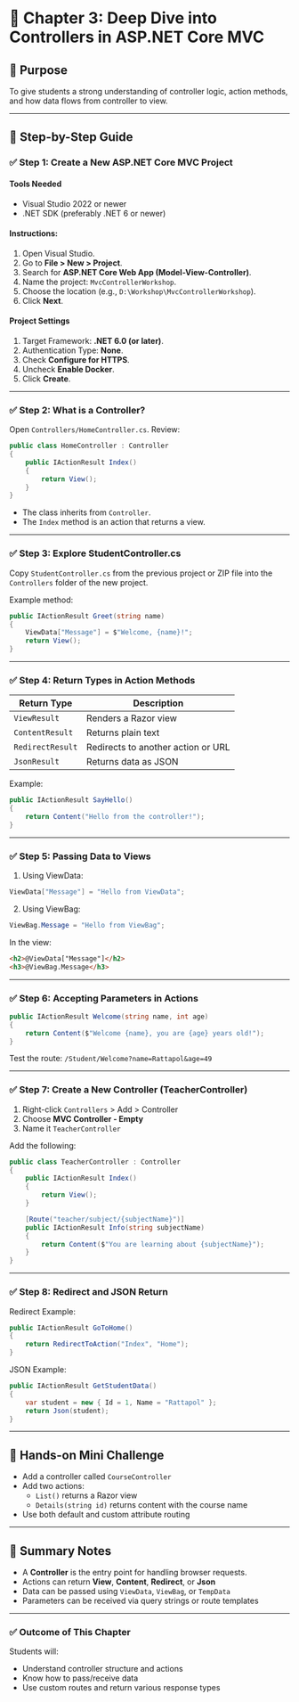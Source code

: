 
# 📘 Chapter 3: Deep Dive into Controllers in ASP.NET Core MVC

## 🎯 Purpose
To give students a strong understanding of controller logic, action methods, and how data flows from controller to view.

---

## 📌 Step-by-Step Guide

### ✅ Step 1: Create a New ASP.NET Core MVC Project

#### Tools Needed
- Visual Studio 2022 or newer
- .NET SDK (preferably .NET 6 or newer)

#### Instructions:
1. Open Visual Studio.
2. Go to **File > New > Project**.
3. Search for **ASP.NET Core Web App (Model-View-Controller)**.
4. Name the project: `MvcControllerWorkshop`.
5. Choose the location (e.g., `D:\Workshop\MvcControllerWorkshop`).
6. Click **Next**.

#### Project Settings
1. Target Framework: **.NET 6.0 (or later)**.
2. Authentication Type: **None**.
3. Check **Configure for HTTPS**.
4. Uncheck **Enable Docker**.
5. Click **Create**.

---

### ✅ Step 2: What is a Controller?

Open `Controllers/HomeController.cs`. Review:
```csharp
public class HomeController : Controller
{
    public IActionResult Index()
    {
        return View();
    }
}
```
- The class inherits from `Controller`.
- The `Index` method is an action that returns a view.

---

### ✅ Step 3: Explore StudentController.cs

Copy `StudentController.cs` from the previous project or ZIP file into the `Controllers` folder of the new project.

Example method:
```csharp
public IActionResult Greet(string name)
{
    ViewData["Message"] = $"Welcome, {name}!";
    return View();
}
```

---

### ✅ Step 4: Return Types in Action Methods

| Return Type | Description |
|-------------|-------------|
| `ViewResult` | Renders a Razor view |
| `ContentResult` | Returns plain text |
| `RedirectResult` | Redirects to another action or URL |
| `JsonResult` | Returns data as JSON |

Example:
```csharp
public IActionResult SayHello()
{
    return Content("Hello from the controller!");
}
```

---

### ✅ Step 5: Passing Data to Views

1. Using ViewData:
```csharp
ViewData["Message"] = "Hello from ViewData";
```

2. Using ViewBag:
```csharp
ViewBag.Message = "Hello from ViewBag";
```

In the view:
```html
<h2>@ViewData["Message"]</h2>
<h3>@ViewBag.Message</h3>
```

---

### ✅ Step 6: Accepting Parameters in Actions

```csharp
public IActionResult Welcome(string name, int age)
{
    return Content($"Welcome {name}, you are {age} years old!");
}
```

Test the route: `/Student/Welcome?name=Rattapol&age=49`

---

### ✅ Step 7: Create a New Controller (TeacherController)

1. Right-click `Controllers` > Add > Controller
2. Choose **MVC Controller - Empty**
3. Name it `TeacherController`

Add the following:
```csharp
public class TeacherController : Controller
{
    public IActionResult Index()
    {
        return View();
    }

    [Route("teacher/subject/{subjectName}")]
    public IActionResult Info(string subjectName)
    {
        return Content($"You are learning about {subjectName}");
    }
}
```

---

### ✅ Step 8: Redirect and JSON Return

Redirect Example:
```csharp
public IActionResult GoToHome()
{
    return RedirectToAction("Index", "Home");
}
```

JSON Example:
```csharp
public IActionResult GetStudentData()
{
    var student = new { Id = 1, Name = "Rattapol" };
    return Json(student);
}
```

---

## 🧪 Hands-on Mini Challenge

- Add a controller called `CourseController`
- Add two actions:
  - `List()` returns a Razor view
  - `Details(string id)` returns content with the course name
- Use both default and custom attribute routing

---

## 📝 Summary Notes

- A **Controller** is the entry point for handling browser requests.
- Actions can return **View**, **Content**, **Redirect**, or **Json**
- Data can be passed using `ViewData`, `ViewBag`, or `TempData`
- Parameters can be received via query strings or route templates

---

### ✅ Outcome of This Chapter
Students will:
- Understand controller structure and actions
- Know how to pass/receive data
- Use custom routes and return various response types
